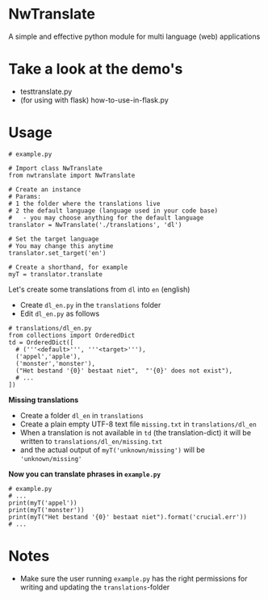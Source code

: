 # NwTranslate
A simple  and effective python module for multi language (web) applications

# Take a look at the demo's
- testtranslate.py
- (for using with flask) how-to-use-in-flask.py

# Usage

```
# example.py

# Import class NwTranslate
from nwtranslate import NwTranslate

# Create an instance 
# Params: 
# 1 the folder where the translations live
# 2 the default language (language used in your code base)
#   - you may choose anything for the default language
translator = NwTranslate('./translations', 'dl')

# Set the target language
# You may change this anytime
translator.set_target('en')

# Create a shorthand, for example
myT = translator.translate
```

Let's create some translations from `dl` into `en` (english)
- Create `dl_en.py` in the `translations` folder
- Edit `dl_en.py` as follows

```
# translations/dl_en.py
from collections import OrderedDict
td = OrderedDict([
  # ('''<default>''', '''<target>'''),
  ('appel','apple'),
  ('monster','monster'),
  ("Het bestand '{0}' bestaat niet",  "'{0}' does not exist"),
  # ...
])
```
**Missing translations**
- Create a folder `dl_en` in `translations`
- Create a plain empty UTF-8 text file `missing.txt` in `translations/dl_en`
- When a translation is not available in `td` (the translation-dict) it will be written to `translations/dl_en/missing.txt`
- and the actual output of `myT('unknown/missing')` will be `'unknown/missing'`

**Now you can translate phrases in `example.py`**
```
# example.py
# ...
print(myT('appel'))
print(myT('monster'))
print(myT("Het bestand '{0}' bestaat niet").format('crucial.err'))
# ...
```

# Notes
- Make sure the user running `example.py` has the right permissions for writing and updating the `translations`-folder
